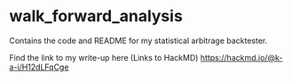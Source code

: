 # walk_forward_analysis
Contains the code and README for my statistical arbitrage backtester.

Find the link to my write-up here (Links to HackMD)
https://hackmd.io/@k-a-i/H12dLFqCge
